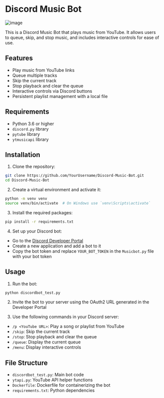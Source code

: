 
# Discord Music Bot
![image](https://github.com/kamiladas/Discord-Music-Bot/assets/58427794/c00eea1a-d40f-497a-b04b-1433955f1cca)

This is a Discord Music Bot that plays music from YouTube. It allows users to queue, skip, and stop music, and includes interactive controls for ease of use.

## Features

- Play music from YouTube links
- Queue multiple tracks
- Skip the current track
- Stop playback and clear the queue
- Interactive controls via Discord buttons
- Persistent playlist management with a local file

## Requirements

- Python 3.6 or higher
- `discord.py` library
- `pytube` library
- `ytmusicapi` library

## Installation

1. Clone the repository:

```sh
git clone https://github.com/YourUsername/Discord-Music-Bot.git
cd Discord-Music-Bot
```

2. Create a virtual environment and activate it:

```sh
python -m venv venv
source venv/bin/activate  # On Windows use `venv\Scripts\activate`
```

3. Install the required packages:

```sh
pip install -r requirements.txt
```

4. Set up your Discord bot:

- Go to the [Discord Developer Portal](https://discord.com/developers/applications)
- Create a new application and add a bot to it
- Copy the bot token and replace `YOUR_BOT_TOKEN` in the `Musicbot.py` file with your bot token

## Usage

1. Run the bot:

```sh
python discordbot_test.py
```

2. Invite the bot to your server using the OAuth2 URL generated in the Developer Portal

3. Use the following commands in your Discord server:

- `/p <YouTube URL>`: Play a song or playlist from YouTube
- `/skip`: Skip the current track
- `/stop`: Stop playback and clear the queue
- `/queue`: Display the current queue
- `/menu`: Display interactive controls

## File Structure

- `discordbot_test.py`: Main bot code
- `ytapi.py`: YouTube API helper functions
- `Dockerfile`: Dockerfile for containerizing the bot
- `requirements.txt`: Python dependencies




